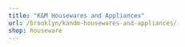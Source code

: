 ```yaml
---
title: "K&M Housewares and Appliances"
url: /brooklyn/kandm-housewares-and-appliances/
shop: houseware
---
```

